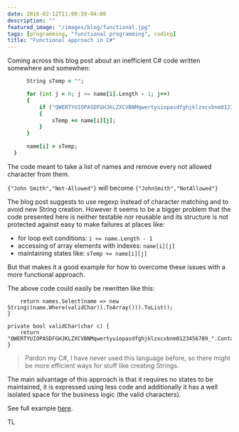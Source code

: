```yaml
---
date: 2016-02-12T11:00:59-04:00
description: ""
featured_image: "/images/blog/functional.jpg"
tags: [programming, "functional programming", coding]
title: "Functional approach in C#"
---
```


Coming across this blog post about an inefficient C# code written somewhere and somewhen:

```for (int i = 0; i <= name.Length - 1; i++) {
      String sTemp = "";

      for (int j = 0; j <= name[i].Length - 1; j++)
      {
          if ("QWERTYUIOPASDFGHJKLZXCVBNMqwertyuiopasdfghjklzxcvbnm0123456789_".Contains(name[i][j]))
          {
              sTemp += name[i][j];
          }
      }

      name[i] = sTemp;
  }
  ```

The code meant to take a list of names and remove every not allowed character from them.

`{"John Smith","Not-Allowed"}` will become `{"JohnSmith","NotAllowed"}`

The blog post suggests to use regexp instead of character matching and to avoid new String creation.
However it seems to be a bigger problem that the code presented here is neither testable nor reusable and its structure is not protected against easy to make failures at places like:

- for loop exit conditions: `i <= name.Length - 1`
- accessing of array elements with indexes: `name[i][j]`
- maintaining states like: `sTemp += name[i][j]`

But that makes it a good example for how to overcome these issues with a more functional approach.

The above code could easily be rewritten like this:

```public List<String> simplifyNames(List<String> names) {
    return names.Select(name => new String((name.Where(validChar)).ToArray())).ToList();
}
```
```
private bool validChar(char c) {
    return "QWERTYUIOPASDFGHJKLZXCVBNMqwertyuiopasdfghjklzxcvbnm0123456789_".Contains(c);
}
```

>Pardon my C#, I have never used this language before, so there might be more efficient ways for stuff like creating Strings.


The main advantage of this approach is that it requires no states to be maintained, it is expressed using less code and additionally it has a well isolated space for the business logic (the valid characters).

See full example [here](https://rextester.com/AVTMMP67746).

TL
